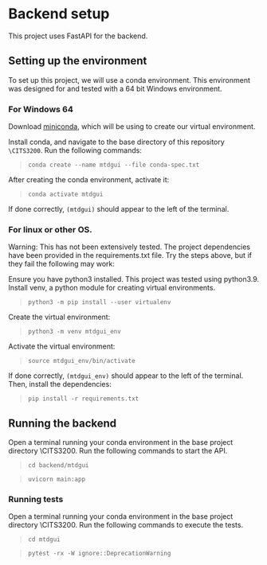 
# Backend setup

This project uses FastAPI for the backend. 

## Setting up the environment

To set up this project, we will use a conda environment. This environment was designed for and tested with a 64 bit Windows environment.

### For Windows 64

Download [miniconda](https://docs.conda.io/projects/miniconda/en/latest/), which will be using to create our virtual environment. 

Install conda, and navigate to the base directory of this repository `\CITS3200`. Run the following commands: 

> `conda create --name mtdgui --file conda-spec.txt`

After creating the conda environment, activate it: 

>`conda activate mtdgui` 

If done correctly, `(mtdgui)` should appear to the left of the terminal. 

### For linux or other OS. 

Warning: This has not been extensively tested. The project dependencies have been provided in the requirements.txt file. Try the steps above, but if they fail the following may work: 

Ensure you have python3 installed. This project was tested using python3.9. Install venv, a python module for creating virtual environments. 

>`python3 -m pip install --user virtualenv`

Create the virtual environment:

>`python3 -m venv mtdgui_env`

Activate the virtual environment:

>`source mtdgui_env/bin/activate`

If done correctly, `(mtdgui_env)` should appear to the left of the terminal. Then, install the dependencies: 

>`pip install -r requirements.txt`
 
## Running the backend 

Open a terminal running your conda environment in the base project directory \\CITS3200. Run the following commands to start the API. 

> `cd backend/mtdgui`

> `uvicorn main:app`

### Running tests 

Open a terminal running your conda environment in the base project directory \\CITS3200. Run the following commands to execute the tests. 

> `cd mtdgui`

> `pytest -rx -W ignore::DeprecationWarning`